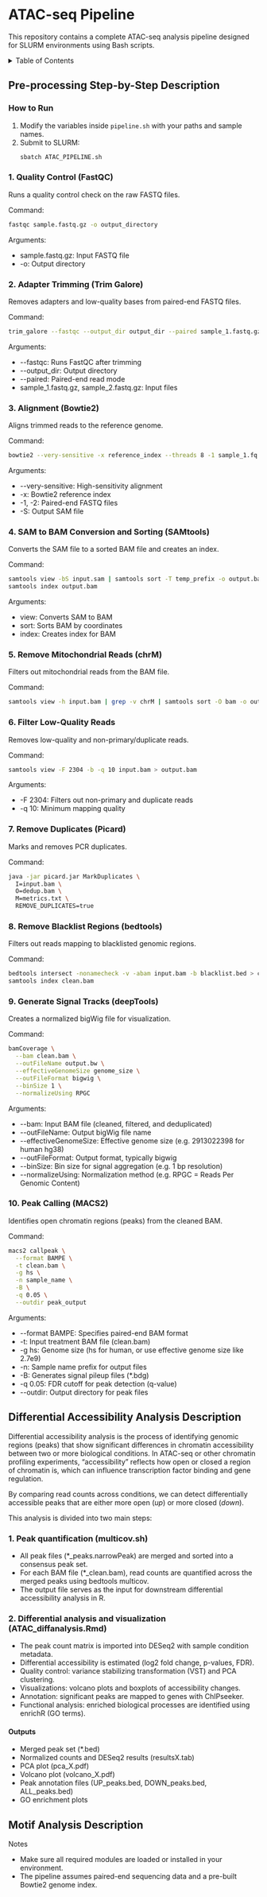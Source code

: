 # ATAC-seq Pipeline

This repository contains a complete ATAC-seq analysis pipeline designed for SLURM environments using Bash scripts.

<!-- TABLE OF CONTENTS -->
<details>
  <summary>Table of Contents</summary>
  <ol>
    <li>
      <a href="#pre-processing-step-by-step-description">Pre-processing Step-by-Step Description</a>
      <ul>
        <li><a href="#1-quality-control-fastqc">1. Quality Control (FastQC)</a></li>
        <li><a href="#2-adapter-trimming-trim-galore">2. Adapter Trimming (Trim Galore)</a></li>
        <li><a href="#3-alignment-bowtie2">3. Alignment (Bowtie2)</a></li>
        <li><a href="#4-sam-to-bam-conversion-and-sorting-samtools">4. SAM to BAM Conversion and Sorting (SAMtools)</a></li>
        <li><a href="#5-remove-mitochondrial-reads-chrm">5. Remove Mitochondrial Reads (chrM)</a></li>
        <li><a href="#6-filter-low-quality-reads">6. Filter Low-Quality Reads</a></li>
        <li><a href="#7-remove-duplicates-picard">7. Remove Duplicates (Picard)</a></li>
        <li><a href="#8-remove-blacklist-regions-bedtools">8. Remove Blacklist Regions (bedtools)</a></li>
        <li><a href="#9-generate-signal-tracks-deeptools">9. Generate Signal Tracks (deepTools)</a></li>
        <li><a href="#10-peak-calling-macs2">10. Peak Calling (MACS2)</a></li>
      </ul>
    </li>
    <li><a href="#differential-accessibility-analysis-description">Differential Accessibility Analysis Description</a></li>
    <ul>
      <li><a href="#1.-peak-quantification-(multicov.sh)">1. Peak quantification (multicov.sh)</a></li>
      <li><a href="#2.-differential-analysis-and-visualization-(atac_diffanalysis.rmd)">2. Differential analysis and visualization (ATAC_diffanalysis.Rmd)</a></li>
    <ul>
    <li><a href="#motif-analysis-description">Motif Analysis Description</a></li>
  </ol>
</details>

   
<!-- Pre-procesing Step-by-Step Description -->
## Pre-processing Step-by-Step Description

### How to Run

1. Modify the variables inside `pipeline.sh` with your paths and sample names.
2. Submit to SLURM:
   ```bash
   sbatch ATAC_PIPELINE.sh
   ```
### 1. Quality Control (FastQC)
Runs a quality control check on the raw FASTQ files.

Command:

```bash
fastqc sample.fastq.gz -o output_directory

```
Arguments:

- sample.fastq.gz: Input FASTQ file
- -o: Output directory



### 2. Adapter Trimming (Trim Galore)
Removes adapters and low-quality bases from paired-end FASTQ files.

Command:

```bash
trim_galore --fastqc --output_dir output_dir --paired sample_1.fastq.gz sample_2.fastq.gz

```
Arguments:

- --fastqc: Runs FastQC after trimming
- --output_dir: Output directory
- --paired: Paired-end read mode
- sample_1.fastq.gz, sample_2.fastq.gz: Input files

### 3. Alignment (Bowtie2)
Aligns trimmed reads to the reference genome.

Command:

```bash
bowtie2 --very-sensitive -x reference_index --threads 8 -1 sample_1.fq.gz -2 sample_2.fq.gz -S output.sam
```

Arguments:
- --very-sensitive: High-sensitivity alignment
- -x: Bowtie2 reference index
- -1, -2: Paired-end FASTQ files
- -S: Output SAM file

### 4. SAM to BAM Conversion and Sorting (SAMtools)
Converts the SAM file to a sorted BAM file and creates an index.

Command:

```bash
samtools view -bS input.sam | samtools sort -T temp_prefix -o output.bam
samtools index output.bam
```
Arguments:

- view: Converts SAM to BAM
- sort: Sorts BAM by coordinates
- index: Creates index for BAM

### 5. Remove Mitochondrial Reads (chrM)
Filters out mitochondrial reads from the BAM file.

Command:

```bash
samtools view -h input.bam | grep -v chrM | samtools sort -O bam -o output.bam -T temp_prefix

```

### 6. Filter Low-Quality Reads
Removes low-quality and non-primary/duplicate reads.

Command:

```bash
samtools view -F 2304 -b -q 10 input.bam > output.bam

```
Arguments:

- -F 2304: Filters out non-primary and duplicate reads
- -q 10: Minimum mapping quality

### 7. Remove Duplicates (Picard)
Marks and removes PCR duplicates.

Command:

```bash
java -jar picard.jar MarkDuplicates \
  I=input.bam \
  O=dedup.bam \
  M=metrics.txt \
  REMOVE_DUPLICATES=true
```

### 8. Remove Blacklist Regions (bedtools)
Filters out reads mapping to blacklisted genomic regions.

Command:

```bash
bedtools intersect -nonamecheck -v -abam input.bam -b blacklist.bed > clean.bam
samtools index clean.bam
```
### 9. Generate Signal Tracks (deepTools)
Creates a normalized bigWig file for visualization.

Command:

```bash
bamCoverage \
  --bam clean.bam \
  --outFileName output.bw \
  --effectiveGenomeSize genome_size \
  --outFileFormat bigwig \
  --binSize 1 \
  --normalizeUsing RPGC
```
Arguments:

- --bam: Input BAM file (cleaned, filtered, and deduplicated)
- --outFileName: Output bigWig file name
- --effectiveGenomeSize: Effective genome size (e.g. 2913022398 for human hg38)
- --outFileFormat: Output format, typically bigwig
- --binSize: Bin size for signal aggregation (e.g. 1 bp resolution)
- --normalizeUsing: Normalization method (e.g. RPGC = Reads Per Genomic Content)


### 10. Peak Calling (MACS2)
Identifies open chromatin regions (peaks) from the cleaned BAM.

Command:

```bash
macs2 callpeak \
  --format BAMPE \
  -t clean.bam \
  -g hs \
  -n sample_name \
  -B \
  -q 0.05 \
  --outdir peak_output
```

Arguments:

- --format BAMPE: Specifies paired-end BAM format
- -t: Input treatment BAM file (clean.bam)
- -g hs: Genome size (hs for human, or use effective genome size like 2.7e9) 
- -n: Sample name prefix for output files
- -B: Generates signal pileup files (*.bdg) 
- -q 0.05: FDR cutoff for peak detection (q-value) 
- --outdir: Output directory for peak files

## Differential Accessibility Analysis Description

Differential accessibility analysis is the process of identifying genomic regions (peaks) that show significant differences in chromatin accessibility between two or more biological conditions. In ATAC-seq or other chromatin profiling experiments, “accessibility” reflects how open or closed a region of chromatin is, which can influence transcription factor binding and gene regulation.

By comparing read counts across conditions, we can detect differentially accessible peaks that are either more open (*up*) or more closed (*down*).

This analysis is divided into two main steps:

### 1. Peak quantification (multicov.sh)

- All peak files (*_peaks.narrowPeak) are merged and sorted into a consensus peak set.
- For each BAM file (*_clean.bam), read counts are quantified across the merged peaks using bedtools multicov.
- The output file serves as the input for downstream differential accessibility analysis in R.

### 2. Differential analysis and visualization (ATAC_diffanalysis.Rmd)

- The peak count matrix is imported into DESeq2 with sample condition metadata.
- Differential accessibility is estimated (log2 fold change, p-values, FDR).
- Quality control: variance stabilizing transformation (VST) and PCA clustering.
- Visualizations: volcano plots and boxplots of accessibility changes.
- Annotation: significant peaks are mapped to genes with ChIPseeker.
- Functional analysis: enriched biological processes are identified using enrichR (GO terms).

#### Outputs

- Merged peak set (*.bed)
- Normalized counts and DESeq2 results (resultsX.tab)
- PCA plot (pca_X.pdf)
- Volcano plot (volcano_X.pdf)
- Peak annotation files (UP_peaks.bed, DOWN_peaks.bed, ALL_peaks.bed)
- GO enrichment plots



## Motif Analysis Description




Notes
- Make sure all required modules are loaded or installed in your environment.
- The pipeline assumes paired-end sequencing data and a pre-built Bowtie2 genome index.
